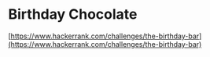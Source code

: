 # Birthday Chocolate
[https://www.hackerrank.com/challenges/the-birthday-bar](https://www.hackerrank.com/challenges/the-birthday-bar)